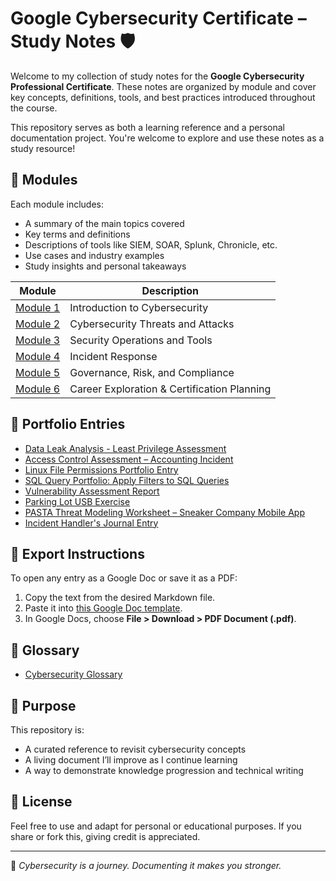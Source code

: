 # Google Cybersecurity Certificate – Study Notes 🛡️

Welcome to my collection of study notes for the **Google Cybersecurity Professional Certificate**. These notes are organized by module and cover key concepts, definitions, tools, and best practices introduced throughout the course.

This repository serves as both a learning reference and a personal documentation project. You're welcome to explore and use these notes as a study resource!

## 📂 Modules

Each module includes:
- A summary of the main topics covered
- Key terms and definitions
- Descriptions of tools like SIEM, SOAR, Splunk, Chronicle, etc.
- Use cases and industry examples
- Study insights and personal takeaways

| Module | Description |
|--------|-------------|
| [Module 1](./Module1_Introduction_to_Cybersecurity.md) | Introduction to Cybersecurity |
| [Module 2](./Module2_Cybersecurity_Threats_and_Attacks.md) | Cybersecurity Threats and Attacks |
| [Module 3](./Module3_Security_Operations_and_Tools.md) | Security Operations and Tools |
| [Module 4](./Module4_Incident_Response.md) | Incident Response |
| [Module 5](./Module5_GRC_and_Compliance.md) | Governance, Risk, and Compliance |
| [Module 6](./Module6_Career_Exploration.md) | Career Exploration & Certification Planning |

## 📁 Portfolio Entries

- [Data Leak Analysis - Least Privilege Assessment](./Determine_Appropriate_Data_Handling_Practices_Portfolio_Entry.md)
- [Access Control Assessment – Accounting Incident](./Improve_Authentication_Authorization_and_Accounting_Portfolio_Entry.md)
- [Linux File Permissions Portfolio Entry](./Linux_File_Permissions_Portfolio_Entry.md)
- [SQL Query Portfolio: Apply Filters to SQL Queries](./SQL_Query_Filters_Portfolio_Entry.md)
- [Vulnerability Assessment Report](./Vulnerability_Assessment_Portfolio_Entry.md)
- [Parking Lot USB Exercise](./Parking_Lot_USB_Exercise_Portfolio_Entry.md)
- [PASTA Threat Modeling Worksheet – Sneaker Company Mobile App](./PASTA_Threat_Modeling_Worksheet_Portfolio_Entry.md)
- [Incident Handler's Journal Entry](./Incident_Handler_Journal_Entry.md)
## 📄 Export Instructions
To open any entry as a Google Doc or save it as a PDF:
1. Copy the text from the desired Markdown file.
2. Paste it into [this Google Doc template](https://docs.google.com).
3. In Google Docs, choose **File > Download > PDF Document (.pdf)**.

## 📖 Glossary

- [Cybersecurity Glossary](./Cybersecurity_Glossary.md)

## 📌 Purpose

This repository is:
- A curated reference to revisit cybersecurity concepts
- A living document I’ll improve as I continue learning
- A way to demonstrate knowledge progression and technical writing

## 📜 License

Feel free to use and adapt for personal or educational purposes. If you share or fork this, giving credit is appreciated.

---

🧠 *Cybersecurity is a journey. Documenting it makes you stronger.*

